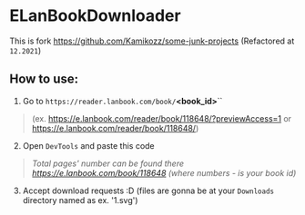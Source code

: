 # ELanBookDownloader
This is fork https://github.com/Kamikozz/some-junk-projects
(Refactored at `12.2021`)

## How to use:
1. Go to `https://reader.lanbook.com/book/`**<book_id>**``
> (ex. https://e.lanbook.com/reader/book/118648/?previewAccess=1 or https://e.lanbook.com/reader/book/118648/)
2. Open `DevTools` and paste this code
> *Total pages' number can be found there https://e.lanbook.com/book/118648 (where numbers - is your book id)*
3. Accept download requests :D (files are gonna be at your `Downloads` directory named as ex. '1.svg')
